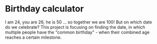 # Birthday calculator
I am 24, you are 26, he is 50 ... so together we are 100! But on which date do we celebrate?
This project is focusing on finding the date, in which multiple people have the "common birthday" - when their combined age reaches a certain milestone.
